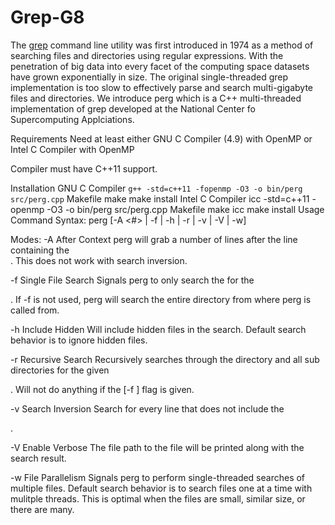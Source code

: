 # Grep-G8

The [grep](https://en.wikipedia.org/wiki/Grep) command line utility was first introduced in 1974 as a method of searching files and directories using regular expressions. With the penetration of big data into every facet of the computing space datasets have grown exponentially in size. The original single-threaded grep implementation is too slow to effectively parse and search multi-gigabyte files and directories. We introduce perg which is a C++ multi-threaded implementation of grep developed at the National Center fo Supercomputing Applciations.

Requirements
Need at least either GNU C Compiler (4.9) with OpenMP or Intel C Compiler with OpenMP

Compiler must have C++11 support.

Installation
GNU C Compiler
`g++ -std=c++11 -fopenmp -O3 -o bin/perg src/perg.cpp`
Makefile
make
make install
Intel C Compiler
icc -std=c++11 -openmp -O3 -o bin/perg src/perg.cpp
Makefile
make icc
make install
Usage
Command Syntax:
perg [-A <#> | -f <file> | -h | -r | -v | -V | -w] <search term>
Modes:
-A    After Context         perg will grab a number of lines after the line containing the
                            <search term>. This does not work with search inversion.
                            
-f    Single File Search    Signals perg to only search the <file> for the <search term>. If -f is not
                            used, perg will search the entire directory from where perg is called from.

-h    Include Hidden        Will include hidden files in the search. Default search behavior is to
                            ignore hidden files.

-r    Recursive Search      Recursively searches through the directory and all sub directories for the 
                            given <search term>. Will not do anything if the [-f <file>] flag is given.

-v    Search Inversion      Search for every line that does not include the <search term>.

-V    Enable Verbose        The file path to the file will be printed along with the search result.

-w    File Parallelism      Signals perg to perform single-threaded searches of multiple files. Default
                            search behavior is to search files one at a time with mulitple threads.
                            This is optimal when the files are small, similar size, or there are many.
